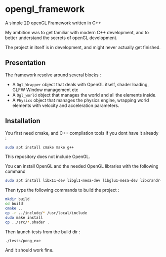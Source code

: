 # opengl_framework

A simple 2D openGL Framework written in C++

My ambition was to get familiar with modern C++ development, and to better understand the secrets of openGL development. 

The project in itself is in development, and might never actually get finished. 

## Presentation

The framework resolve around several blocks :

* A `Ogl_Wrapper` object that deals with OpenGL itself, shader loading, GLFW Window management etc
* A `Ogl_world` object that manages the world and all the elements inside. 
* A `Physics` object that manages the physics engine, wrapping world elements with velocity and acceleration parameters.

## Installation

You first need cmake, and C++ compilation tools if you dont have it already :
``` bash 
sudo apt install cmake make g++
```

This repository does not include OpenGL.

You can install OpenGL and the needed OpenGL libraries with the following command 
``` bash
sudo apt install libx11-dev libgl1-mesa-dev libglu1-mesa-dev libxrandr-dev libxext-dev
```

Then type the following commands to build the project : 

```bash
mkdir build
cd build
cmake ..
cp -r ../include/* /usr/local/include
sudo make install
cp ../src/*.shader .
```

Then launch tests from the build dir : 
```bash
./tests/pong_exe
```

And it should work fine.